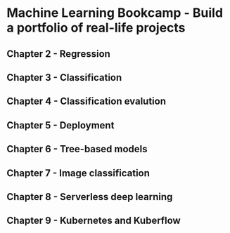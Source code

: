 # Machine Learning Bookcamp - Build a portfolio of real-life projects

## Chapter 2 - Regression
## Chapter 3 - Classification
## Chapter 4 - Classification evalution
## Chapter 5 - Deployment
## Chapter 6 - Tree-based models
## Chapter 7 - Image classification
## Chapter 8 - Serverless deep learning
## Chapter 9 - Kubernetes and Kuberflow
